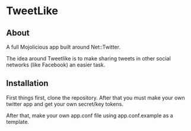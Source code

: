 TweetLike
=========
About
-----
A full Mojolicious app built around Net::Twitter.

The idea around Tweetlike is to make sharing tweets in other social networks (like Facebook) an easier task.

Installation
------------
First things first, clone the repository. After that you must make your own twitter app and get your own secret/key tokens.

After that, make your own app.conf file using app.conf.example as a template.
